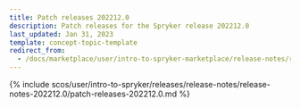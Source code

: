 ```yaml
---
title: Patch releases 202212.0
description: Patch releases for the Spryker release 202212.0
last_updated: Jan 31, 2023
template: concept-topic-template
redirect_from:
  - /docs/marketplace/user/intro-to-spryker-marketplace/release-notes/release-notes-202212.0/patch-releases-202212.0.html
---
```


{% include scos/user/intro-to-spryker/releases/release-notes/release-notes-202212.0/patch-releases-202212.0.md %} <!-- To edit, see /_includes/scos/user/intro-to-spryker/releases/release-notes/release-notes-202212.0/patch-releases-202212.0.md-->
